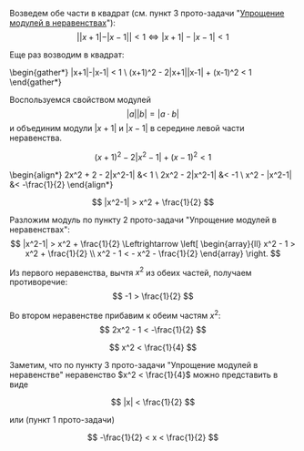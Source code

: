 Возведем обе части в квадрат (см. пункт 3 прото-задачи "[Упрощение модулей в неравенствах](/proto/simple-abs)"):
$$ | |x+1| - |x-1| | < 1 \Leftrightarrow |x+1| - |x-1| < 1 $$

Еще раз возводим в квадрат:

\begin{gather*}
    |x+1|-|x-1| < 1
    \\
    (x+1)^2 - 2|x+1||x-1| + (x-1)^2 < 1
\end{gather*}

Воспользуемся свойством модулей
$$ |a||b| = |a\cdot b| $$
и объединим модули $|x+1|$ и $|x-1|$ в середине левой части неравенства.

$$ (x+1)^2 - 2|x^2-1| + (x-1)^2 < 1 $$

\begin{align*}
    2x^2 + 2 - 2|x^2-1| &< 1
    \\
    2x^2 - 2|x^2-1| &< -1
    \\
    x^2 - |x^2-1| &< -\frac{1}{2}
\end{align*}

$$ |x^2-1| > x^2 + \frac{1}{2} $$

Разложим модуль по пункту 2 прото-задачи "Упрощение модулей в неравенствах":
$$ |x^2-1| > x^2 + \frac{1}{2} \Leftrightarrow \left[ \begin{array}{ll} x^2 - 1 > x^2 + \frac{1}{2} \\ x^2 - 1 < - x^2 - \frac{1}{2} \end{array} \right. $$

Из первого неравенства, вычтя $x^2$ из обеих частей, получаем противоречие:
$$ -1 > \frac{1}{2} $$

Во втором неравенстве прибавим к обеим частям $x^2$:
$$ 2x^2 - 1 < -\frac{1}{2} $$

$$ x^2 < \frac{1}{4} $$

Заметим, что по пункту 3 прото-задачи "Упрощение модулей в неравенстве" неравенство $x^2 < \frac{1}{4}$ можно представить в виде

$$ |x| < \frac{1}{2} $$

или (пункт 1 прото-задачи)

$$ -\frac{1}{2} < x < \frac{1}{2} $$